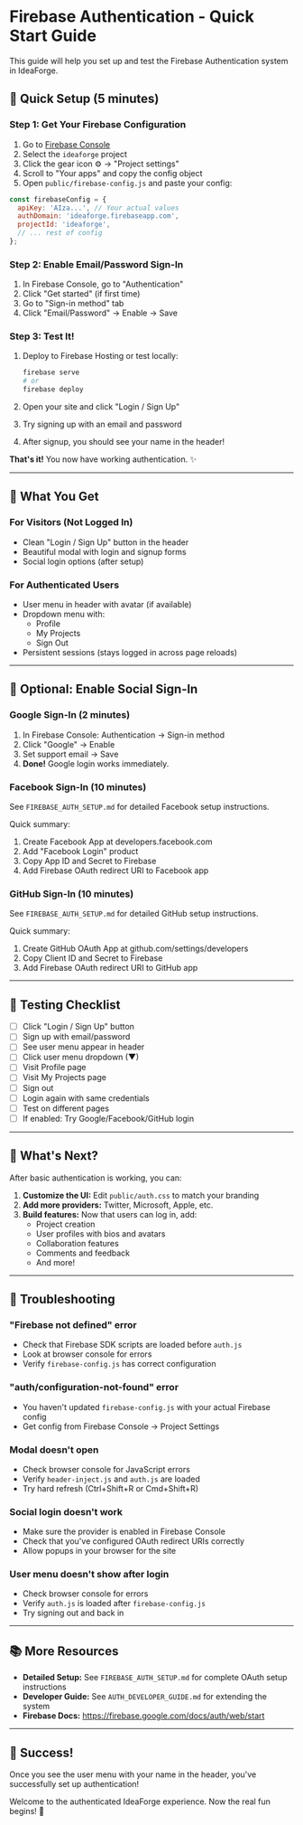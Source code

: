 # Firebase Authentication - Quick Start Guide

This guide will help you set up and test the Firebase Authentication system in IdeaForge.

## 🚀 Quick Setup (5 minutes)

### Step 1: Get Your Firebase Configuration

1. Go to [Firebase Console](https://console.firebase.google.com/)
2. Select the `ideaforge` project
3. Click the gear icon ⚙️ → "Project settings"
4. Scroll to "Your apps" and copy the config object
5. Open `public/firebase-config.js` and paste your config:

```javascript
const firebaseConfig = {
  apiKey: 'AIza...', // Your actual values
  authDomain: 'ideaforge.firebaseapp.com',
  projectId: 'ideaforge',
  // ... rest of config
};
```

### Step 2: Enable Email/Password Sign-In

1. In Firebase Console, go to "Authentication"
2. Click "Get started" (if first time)
3. Go to "Sign-in method" tab
4. Click "Email/Password" → Enable → Save

### Step 3: Test It!

1. Deploy to Firebase Hosting or test locally:

   ```bash
   firebase serve
   # or
   firebase deploy
   ```

2. Open your site and click "Login / Sign Up"
3. Try signing up with an email and password
4. After signup, you should see your name in the header!

**That's it!** You now have working authentication. ✨

---

## 🎨 What You Get

### For Visitors (Not Logged In)

- Clean "Login / Sign Up" button in the header
- Beautiful modal with login and signup forms
- Social login options (after setup)

### For Authenticated Users

- User menu in header with avatar (if available)
- Dropdown menu with:
  - Profile
  - My Projects
  - Sign Out
- Persistent sessions (stays logged in across page reloads)

---

## 🔐 Optional: Enable Social Sign-In

### Google Sign-In (2 minutes)

1. In Firebase Console: Authentication → Sign-in method
2. Click "Google" → Enable
3. Set support email → Save
4. **Done!** Google login works immediately.

### Facebook Sign-In (10 minutes)

See `FIREBASE_AUTH_SETUP.md` for detailed Facebook setup instructions.

Quick summary:

1. Create Facebook App at developers.facebook.com
2. Add "Facebook Login" product
3. Copy App ID and Secret to Firebase
4. Add Firebase OAuth redirect URI to Facebook app

### GitHub Sign-In (10 minutes)

See `FIREBASE_AUTH_SETUP.md` for detailed GitHub setup instructions.

Quick summary:

1. Create GitHub OAuth App at github.com/settings/developers
2. Copy Client ID and Secret to Firebase
3. Add Firebase OAuth redirect URI to GitHub app

---

## 🧪 Testing Checklist

- [ ] Click "Login / Sign Up" button
- [ ] Sign up with email/password
- [ ] See user menu appear in header
- [ ] Click user menu dropdown (▼)
- [ ] Visit Profile page
- [ ] Visit My Projects page
- [ ] Sign out
- [ ] Login again with same credentials
- [ ] Test on different pages
- [ ] If enabled: Try Google/Facebook/GitHub login

---

## 🎯 What's Next?

After basic authentication is working, you can:

1. **Customize the UI:** Edit `public/auth.css` to match your branding
2. **Add more providers:** Twitter, Microsoft, Apple, etc.
3. **Build features:** Now that users can log in, add:
   - Project creation
   - User profiles with bios and avatars
   - Collaboration features
   - Comments and feedback
   - And more!

---

## 🐛 Troubleshooting

### "Firebase not defined" error

- Check that Firebase SDK scripts are loaded before `auth.js`
- Look at browser console for errors
- Verify `firebase-config.js` has correct configuration

### "auth/configuration-not-found" error

- You haven't updated `firebase-config.js` with your actual Firebase config
- Get config from Firebase Console → Project Settings

### Modal doesn't open

- Check browser console for JavaScript errors
- Verify `header-inject.js` and `auth.js` are loaded
- Try hard refresh (Ctrl+Shift+R or Cmd+Shift+R)

### Social login doesn't work

- Make sure the provider is enabled in Firebase Console
- Check that you've configured OAuth redirect URIs correctly
- Allow popups in your browser for the site

### User menu doesn't show after login

- Check browser console for errors
- Verify `auth.js` is loaded after `firebase-config.js`
- Try signing out and back in

---

## 📚 More Resources

- **Detailed Setup:** See `FIREBASE_AUTH_SETUP.md` for complete OAuth setup instructions
- **Developer Guide:** See `AUTH_DEVELOPER_GUIDE.md` for extending the system
- **Firebase Docs:** https://firebase.google.com/docs/auth/web/start

---

## 🎉 Success!

Once you see the user menu with your name in the header, you've successfully set up authentication!

Welcome to the authenticated IdeaForge experience. Now the real fun begins! 🚀
